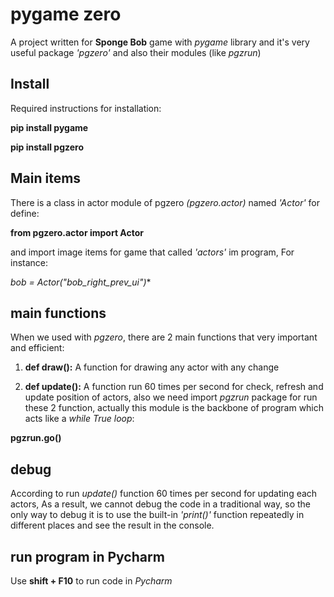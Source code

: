 
# pygame zero

A project written for **Sponge Bob** game with *pygame* library and it's very useful package *'pgzero'* and also their modules (like *pgzrun*)


## Install
Required instructions for installation:

**pip install pygame**

**pip install pgzero**
## Main items
There is a class in actor module of pgzero *(pgzero.actor)* named *'Actor'* for define:

**from pgzero.actor import Actor**

and import image items for game that called *'actors'* im program, For instance:

*bob = Actor("bob_right_prev_ui")**
## main functions
When we used with *pgzero*, there are 2 main functions that very important and efficient:

1. **def draw():**
A function for drawing any actor with any change

2. **def update():**
A function run 60 times per second for check, refresh and update position of actors,
also we need import *pgzrun* package for run these 2 function, actually this module is the backbone of program which acts like a *while True loop*:

**pgzrun.go()**

## debug
According to run *update()* function 60 times per second for updating each actors, As a result, we cannot debug the code in a traditional way, so the only way to debug it is to use the built-in *'print()'* function repeatedly in different places and see the result in the console.
## run program in Pycharm
Use **shift + F10** to run code in *Pycharm*
